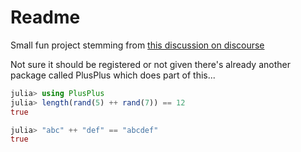# Readme

Small fun project stemming from [this discussion on discourse](https://discourse.julialang.org/t/introduce-as-the-concatenation-operator/37418)

Not sure it should be registered or not given there's already another package called PlusPlus which does part of this...

```julia
julia> using PlusPlus
julia> length(rand(5) ++ rand(7)) == 12
true

julia> "abc" ++ "def" == "abcdef"
true
```

